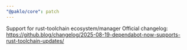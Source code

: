 ```yaml
---
"@paklo/core": patch
---
```


Support for rust-toolchain ecosystem/manager
Official changelog: https://github.blog/changelog/2025-08-19-dependabot-now-supports-rust-toolchain-updates/
